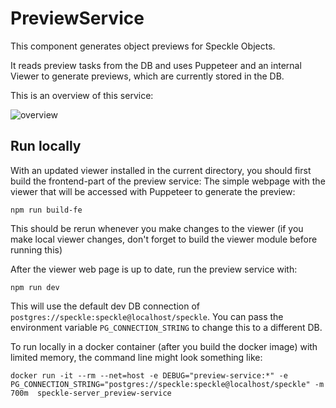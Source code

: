 # PreviewService

This component generates object previews for Speckle Objects.

It reads preview tasks from the DB and uses Puppeteer and an internal Viewer to generate previews, which are currently stored in the DB.

This is an overview of this service:

![overview](./docs/preview_service_overview.png)

## Run locally

With an updated viewer installed in the current directory, you should first build the frontend-part of the preview service: The simple webpage with the viewer that will be accessed with Puppeteer to generate the preview:

```
npm run build-fe
```

This should be rerun whenever you make changes to the viewer (if you make local viewer changes, don't forget to build the viewer module before running this)

After the viewer web page is up to date, run the preview service with:
```
npm run dev
```

This will use the default dev DB connection of `postgres://speckle:speckle@localhost/speckle`. You can pass the environment variable `PG_CONNECTION_STRING` to change this to a different DB.


To run locally in a docker container (after you build the docker image) with limited memory, the command line might look something like:
```
docker run -it --rm --net=host -e DEBUG="preview-service:*" -e PG_CONNECTION_STRING="postgres://speckle:speckle@localhost/speckle" -m 700m  speckle-server_preview-service
```

